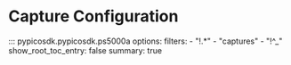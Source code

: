 # Capture Configuration
<!-- Copyright (C) 2025-2025 Pico Technology Ltd. See LICENSE file for terms. -->

::: pypicosdk.pypicosdk.ps5000a
    options:
        filters:
        - "!.*"
        - "captures"
        - "!^_"
        show_root_toc_entry: false
        summary: true